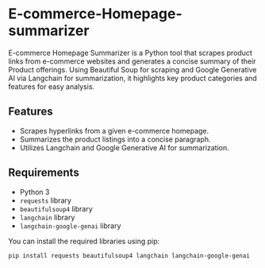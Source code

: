 # E-commerce-Homepage-summarizer
E-commerce Homepage Summarizer is a Python tool that scrapes product links from e-commerce websites and generates a concise summary of their Product offerings. Using Beautiful Soup for scraping and Google Generative AI via Langchain for summarization, it highlights key product categories and features for easy analysis.

## Features

- Scrapes hyperlinks from a given e-commerce homepage.
- Summarizes the product listings into a concise paragraph.
- Utilizes Langchain and Google Generative AI for summarization.

## Requirements

- Python 3
- `requests` library
- `beautifulsoup4` library
- `langchain` library
- `langchain-google-genai` library

You can install the required libraries using pip:

```bash
pip install requests beautifulsoup4 langchain langchain-google-genai
